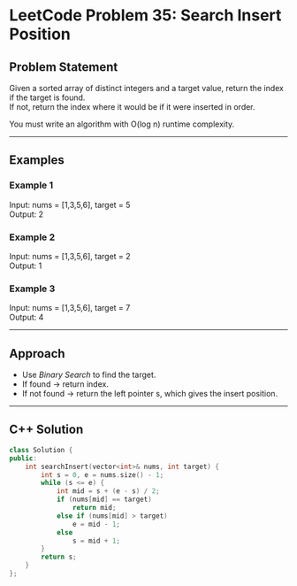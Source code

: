 # LeetCode Problem 35: Search Insert Position

## Problem Statement
Given a sorted array of distinct integers and a target value, return the index if the target is found.  
If not, return the index where it would be if it were inserted in order.

You must write an algorithm with O(log n) runtime complexity.

---

## Examples
### Example 1
Input: nums = [1,3,5,6], target = 5  
Output: 2  

### Example 2
Input: nums = [1,3,5,6], target = 2  
Output: 1  

### Example 3
Input: nums = [1,3,5,6], target = 7  
Output: 4  

---

## Approach
- Use *Binary Search* to find the target.  
- If found → return index.  
- If not found → return the left pointer s, which gives the insert position.  

---

## C++ Solution

```cpp
class Solution {
public:
    int searchInsert(vector<int>& nums, int target) {
        int s = 0, e = nums.size() - 1;
        while (s <= e) {
            int mid = s + (e - s) / 2;
            if (nums[mid] == target)
                return mid;
            else if (nums[mid] > target)
                e = mid - 1;
            else
                s = mid + 1;
        }
        return s;
    }
};
